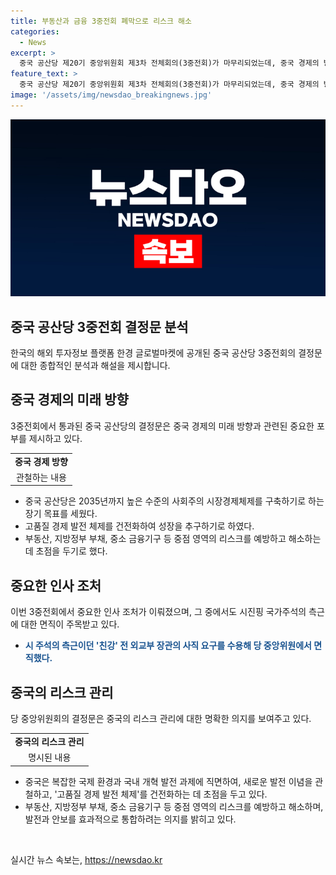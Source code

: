 ```yaml
---
title: 부동산과 금융 3중전회 폐막으로 리스크 해소
categories:
  - News
excerpt: >
  중국 공산당 제20기 중앙위원회 제3차 전체회의(3중전회)가 마무리되었는데, 중국 경제의 방향을 제시하는 중요한 결정들이 발표되었다. 시진핑 국가주석의 성장 이념과 중요 과제들이 다뤄졌는데, 중국 경제의 위기와 관련된 우려에 대응하기 위한 조치도 포함되어 있었다. 또한, 중요한 인사 조처도 있었는데, 시진핑 측근이었던 친강이 면직했다는 사실도 관심을 끌었다.
feature_text: >
  중국 공산당 제20기 중앙위원회 제3차 전체회의(3중전회)가 마무리되었는데, 중국 경제의 방향을 제시하는 중요한 결정들이 발표되었다. 시진핑 국가주석의 성장 이념과 중요 과제들이 다뤄졌는데, 중국 경제의 위기와 관련된 우려에 대응하기 위한 조치도 포함되어 있었다. 또한, 중요한 인사 조처도 있었는데, 시진핑 측근이었던 친강이 면직했다는 사실도 관심을 끌었다.
image: '/assets/img/newsdao_breakingnews.jpg'
---
```


<p><img src="/assets/img/newsdao_breakingnews.jpg" alt="koreaapp 속보" /></p>

<h2 data-ke-size="size26">중국 공산당 3중전회 결정문 분석</h2>

<p data-ke-size="size16">한국의 해외 투자정보 플랫폼 한경 글로벌마켓에 공개된 중국 공산당 3중전회의 결정문에 대한 종합적인 분석과 해설을 제시합니다.</p>

<h2 data-ke-size="size26">중국 경제의 미래 방향</h2>

<p data-ke-size="size16">3중전회에서 통과된 중국 공산당의 결정문은 중국 경제의 미래 방향과 관련된 중요한 포부를 제시하고 있다.</p>

<table>
    <tr>
        <td style="text-align: center; height: 17px;"><b>중국 경제 방향</b></td>
    </tr>
    <tr>
        <td style="text-align: center; height: 17px;">관철하는 내용</td>
    </tr>
</table>

<ul>
    <li>중국 공산당은 2035년까지 높은 수준의 사회주의 시장경제체제를 구축하기로 하는 장기 목표를 세웠다.</li>
    <li>고품질 경제 발전 체제를 건전화하여 성장을 추구하기로 하였다.</li>
    <li>부동산, 지방정부 부채, 중소 금융기구 등 중점 영역의 리스크를 예방하고 해소하는데 초점을 두기로 했다.</li>
</ul>

<h2 data-ke-size="size26">중요한 인사 조처</h2>

<p data-ke-size="size16">이번 3중전회에서 중요한 인사 조처가 이뤄졌으며, 그 중에서도 시진핑 국가주석의 측근에 대한 면직이 주목받고 있다.</p>

<ul>
    <li><b><span style="color: #1a5490;">시 주석의 측근이던 '친강' 전 외교부 장관의 사직 요구를 수용해 당 중앙위원에서 면직했다.</span></b></li>
</ul>

<h2 data-ke-size="size26">중국의 리스크 관리</h2>

<p data-ke-size="size16">당 중앙위원회의 결정문은 중국의 리스크 관리에 대한 명확한 의지를 보여주고 있다.</p>

<table>
    <tr>
        <td style="text-align: center; height: 17px;"><b>중국의 리스크 관리</b></td>
    </tr>
    <tr>
        <td style="text-align: center; height: 17px;">명시된 내용</td>
    </tr>
</table>

<ul>
    <li>중국은 복잡한 국제 환경과 국내 개혁 발전 과제에 직면하여, 새로운 발전 이념을 관철하고, '고품질 경제 발전 체제'를 건전화하는 데 초점을 두고 있다.</li>
    <li>부동산, 지방정부 부채, 중소 금융기구 등 중점 영역의 리스크를 예방하고 해소하며, 발전과 안보를 효과적으로 통합하려는 의지를 밝히고 있다.</li>
</ul>

<p data-ke-size="size16">&nbsp;</p>
실시간 뉴스 속보는, <a href="https://newsdao.kr" rel="dofollow">https://newsdao.kr</a>


